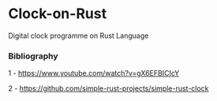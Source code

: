 # Clock-on-Rust
Digital clock programme on Rust Language


### Bibliography


1 - https://www.youtube.com/watch?v=gX6EFBICIcY

2 - https://github.com/simple-rust-projects/simple-rust-clock

